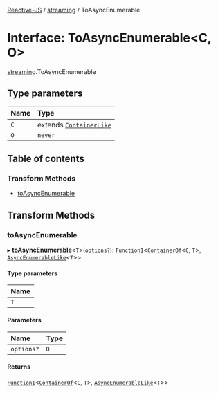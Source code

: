 [Reactive-JS](../README.md) / [streaming](../modules/streaming.md) / ToAsyncEnumerable

# Interface: ToAsyncEnumerable<C, O\>

[streaming](../modules/streaming.md).ToAsyncEnumerable

## Type parameters

| Name | Type |
| :------ | :------ |
| `C` | extends [`ContainerLike`](containers.ContainerLike.md) |
| `O` | `never` |

## Table of contents

### Transform Methods

- [toAsyncEnumerable](streaming.ToAsyncEnumerable.md#toasyncenumerable)

## Transform Methods

### toAsyncEnumerable

▸ **toAsyncEnumerable**<`T`\>(`options?`): [`Function1`](../modules/functions.md#function1)<[`ContainerOf`](../modules/containers.md#containerof)<`C`, `T`\>, [`AsyncEnumerableLike`](streaming.AsyncEnumerableLike.md)<`T`\>\>

#### Type parameters

| Name |
| :------ |
| `T` |

#### Parameters

| Name | Type |
| :------ | :------ |
| `options?` | `O` |

#### Returns

[`Function1`](../modules/functions.md#function1)<[`ContainerOf`](../modules/containers.md#containerof)<`C`, `T`\>, [`AsyncEnumerableLike`](streaming.AsyncEnumerableLike.md)<`T`\>\>
